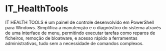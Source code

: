 # IT_HealthTools
IT HEALTH TOOLS é um painel de controle desenvolvido em PowerShell para Windows. Simplifica a manutenção e o diagnóstico do sistema através de uma interface de menu, permitindo executar tarefas como reparos de ficheiros, remoção de bloatware, e acesso rápido a ferramentas administrativas, tudo sem a necessidade de comandos complexos.
